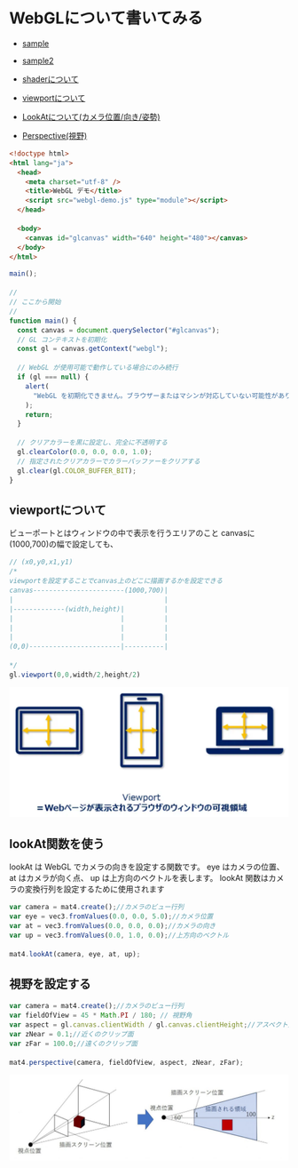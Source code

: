 # WebGLについて書いてみる

- [sample](sample)
- [sample2](sample2)

- [shaderについて](shader)

- [viewportについて](#viewport)
- [LookAtについて(カメラ位置/向き/姿勢)](#lookat)
- [Perspective(視野)](#Perspective)

```html
<!doctype html>
<html lang="ja">
  <head>
    <meta charset="utf-8" />
    <title>WebGL デモ</title>
    <script src="webgl-demo.js" type="module"></script>
  </head>

  <body>
    <canvas id="glcanvas" width="640" height="480"></canvas>
  </body>
</html>

```

```js
main();

//
// ここから開始
//
function main() {
  const canvas = document.querySelector("#glcanvas");
  // GL コンテキストを初期化
  const gl = canvas.getContext("webgl");

  // WebGL が使用可能で動作している場合にのみ続行
  if (gl === null) {
    alert(
      "WebGL を初期化できません。ブラウザーまたはマシンが対応していない可能性があります。",
    );
    return;
  }

  // クリアカラーを黒に設定し、完全に不透明する
  gl.clearColor(0.0, 0.0, 0.0, 1.0);
  // 指定されたクリアカラーでカラーバッファーをクリアする
  gl.clear(gl.COLOR_BUFFER_BIT);
}
```

## <a name=viewport>viewportについて</a>

ビューポートとはウィンドウの中で表示を行うエリアのこと
canvasに(1000,700)の幅で設定しても、

```js
// (x0,y0,x1,y1)
/*
viewportを設定することでcanvas上のどこに描画するかを設定できる
canvas-----------------------(1000,700)|
|                                      |
|-------------(width,height)|          |
|                           |          |
|                           |          |
|                           |          |
(0,0)-----------------------|----------|

*/
gl.viewport(0,0,width/2,height/2)
```

![viewport](image.png)

## <a name=lookat>lookAt関数を使う</a>

lookAt は WebGL でカメラの向きを設定する関数です。 eye はカメラの位置、 at はカメラが向く点、 up は上方向のベクトルを表します。 lookAt 関数はカメラの変換行列を設定するために使用されます

```js
var camera = mat4.create();//カメラのビュー行列
var eye = vec3.fromValues(0.0, 0.0, 5.0);//カメラ位置
var at = vec3.fromValues(0.0, 0.0, 0.0);//カメラの向き
var up = vec3.fromValues(0.0, 1.0, 0.0);//上方向のベクトル

mat4.lookAt(camera, eye, at, up);
```

## <a name=Perspective>視野を設定する</a>

```js
var camera = mat4.create();//カメラのビュー行列
var fieldOfView = 45 * Math.PI / 180; // 視野角
var aspect = gl.canvas.clientWidth / gl.canvas.clientHeight;//アスペクト比
var zNear = 0.1;//近くのクリップ面
var zFar = 100.0;//遠くのクリップ面

mat4.perspective(camera, fieldOfView, aspect, zNear, zFar);
```

![Alt text](image-1.png)
